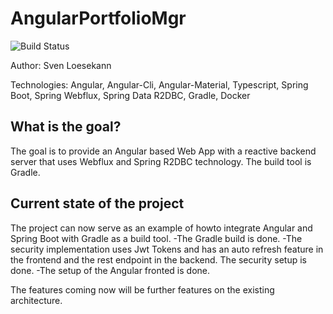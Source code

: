 # AngularPortfolioMgr


![Build Status](https://travis-ci.org/Angular2Guy/AngularPortfolioMgr.svg?branch=master)

Author: Sven Loesekann

Technologies: Angular, Angular-Cli, Angular-Material, Typescript, Spring Boot, Spring Webflux, Spring Data R2DBC, Gradle, Docker

## What is the goal?
The goal is to provide an Angular based Web App with a reactive backend server that uses Webflux and Spring R2DBC technology. The build tool is Gradle.

## Current state of the project
The project can now serve as an example of howto integrate Angular and Spring Boot with Gradle as a build tool.
-The Gradle build is done. 
-The security implementation uses Jwt Tokens and has an auto refresh feature in the frontend and the rest endpoint in the backend. The security setup is done.
-The setup of the Angular fronted is done. 

The features coming now will be further features on the existing architecture. 
